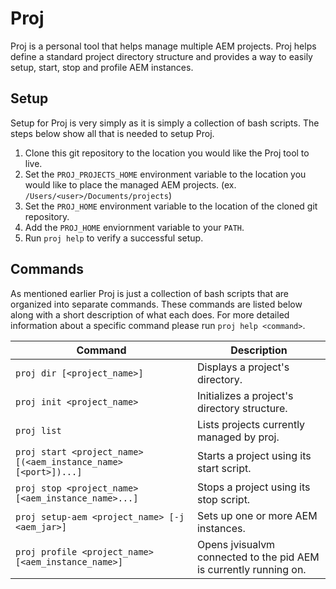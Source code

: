 # Proj
Proj is a personal tool that helps manage multiple AEM projects.  Proj helps define a standard project directory structure and provides a way to easily setup, start, stop and profile AEM instances.

## Setup
Setup for Proj is very simply as it is simply a collection of bash scripts.  The steps below show all that is needed to setup Proj.

1. Clone this git repository to the location you would like the Proj tool to live.
2. Set the `PROJ_PROJECTS_HOME` environment variable to the location you would like to place the managed AEM projects. (ex. `/Users/<user>/Documents/projects`)
3. Set the `PROJ_HOME` environment variable to the location of the cloned git repository.
4. Add the `PROJ_HOME` enviornment variable to your `PATH`.
5. Run `proj help` to verify a successful setup.

## Commands
As mentioned earlier Proj is just a collection of bash scripts that are organized into separate commands.  These commands are listed below along with a short description of what each does.  For more detailed information about a specific command please run `proj help <command>`.

| Command                                                         | Description                                                       |
| --------------------------------------------------------------- | ----------------------------------------------------------------- |
| `proj dir [<project_name>]`                                     | Displays a project's directory.                                   |
| `proj init <project_name>`                                      | Initializes a project's directory structure.                      |
| `proj list`                                                     | Lists projects currently managed by proj.                         |
| `proj start <project_name> [(<aem_instance_name> [<port>])...]` | Starts a project using its start script.                          |
| `proj stop <project_name> [<aem_instance_name>...]`             | Stops a project using its stop script.                            |
| `proj setup-aem <project_name> [-j <aem_jar>]`                  | Sets up one or more AEM instances.                                |
| `proj profile <project_name> [<aem_instance_name>]`             | Opens jvisualvm connected to the pid AEM is currently running on. |
